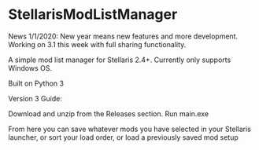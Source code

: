 # StellarisModListManager

News 1/1/2020:
New year means new features and more development. Working on 3.1 this week with full sharing functionality.

A simple mod list manager for Stellaris 2.4+. Currently only supports Windows OS.

Built on Python 3

Version 3 Guide:

Download and unzip from the Releases section.
Run main.exe

From here you can save whatever mods you have selected in your Stellaris launcher, or sort your load order, or load a previously saved mod setup
